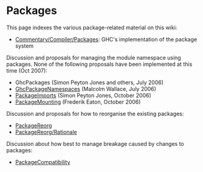 # Packages



This page indexes the various package-related material on this wiki:


- [Commentary/Compiler/Packages](wiki-start): GHC's implementation of the package system


Discussion and proposals for managing the module namespace using packages.  None of the following proposals have been implemented at this time (Oct 2007):


- GhcPackages (Simon Peyton Jones and others, July 2006)
- [GhcPackageNamespaces](ghc-package-namespaces) (Malcolm Wallace, July 2006)
- [PackageImports](package-imports) (Simon Peyton Jones, October 2006)
- [PackageMounting](package-mounting) (Frederik Eaton, October 2006)


Discussion and proposals for how to reorganise the existing packages:


- [PackageReorg](package-reorg)
- [PackageReorg/Rationale](package-reorg/rationale)


Discussion about how best to manage breakage caused by changes to packages:


- [PackageCompatibility](package-compatibility)
